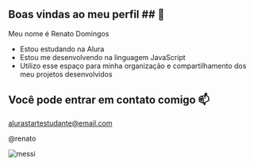 ## Boas vindas ao meu perfil ## 🫏

Meu nome é Renato Domingos

- Estou estudando na Alura
- Estou me desenvolvendo na linguagem JavaScript
- Utilizo esse espaço para minha organização e compartilhamento dos meu projetos desenvolvidos
 
 ## Você pode entrar em contato comigo 📫

alurastartestudante@email.com

@renato

![messi](https://github.com/user-attachments/assets/2643ae95-f8c8-427d-bb2b-133fef757f03)

